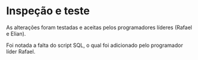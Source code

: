 # Inspeção e teste

As alterações foram testadas e aceitas pelos programadores líderes (Rafael e Elian). 

Foi notada a falta do script SQL, o qual foi adicionado pelo programador líder Rafael.